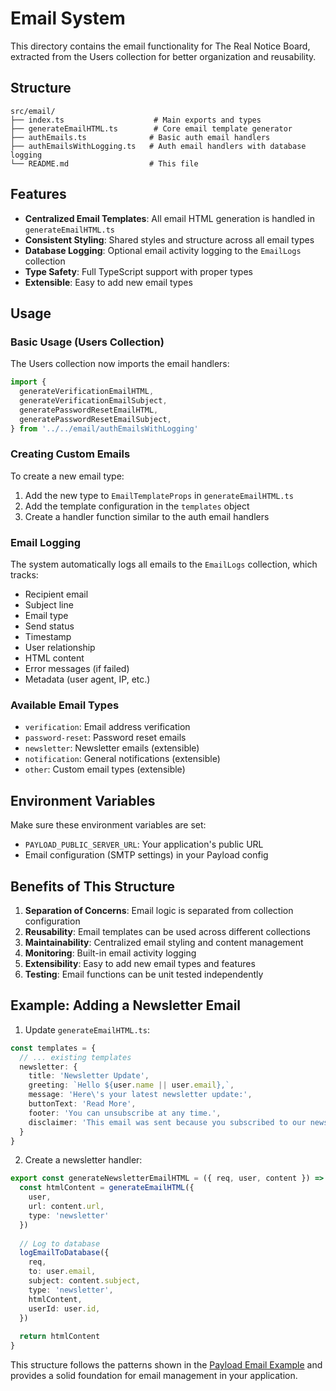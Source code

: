# Email System

This directory contains the email functionality for The Real Notice Board, extracted from the Users collection for better organization and reusability.

## Structure

```
src/email/
├── index.ts                    # Main exports and types
├── generateEmailHTML.ts        # Core email template generator
├── authEmails.ts              # Basic auth email handlers
├── authEmailsWithLogging.ts   # Auth email handlers with database logging
└── README.md                  # This file
```

## Features

- **Centralized Email Templates**: All email HTML generation is handled in `generateEmailHTML.ts`
- **Consistent Styling**: Shared styles and structure across all email types
- **Database Logging**: Optional email activity logging to the `EmailLogs` collection
- **Type Safety**: Full TypeScript support with proper types
- **Extensible**: Easy to add new email types

## Usage

### Basic Usage (Users Collection)

The Users collection now imports the email handlers:

```typescript
import {
  generateVerificationEmailHTML,
  generateVerificationEmailSubject,
  generatePasswordResetEmailHTML,
  generatePasswordResetEmailSubject,
} from '../../email/authEmailsWithLogging'
```

### Creating Custom Emails

To create a new email type:

1. Add the new type to `EmailTemplateProps` in `generateEmailHTML.ts`
2. Add the template configuration in the `templates` object
3. Create a handler function similar to the auth email handlers

### Email Logging

The system automatically logs all emails to the `EmailLogs` collection, which tracks:

- Recipient email
- Subject line
- Email type
- Send status
- Timestamp
- User relationship
- HTML content
- Error messages (if failed)
- Metadata (user agent, IP, etc.)

### Available Email Types

- `verification`: Email address verification
- `password-reset`: Password reset emails
- `newsletter`: Newsletter emails (extensible)
- `notification`: General notifications (extensible)
- `other`: Custom email types (extensible)

## Environment Variables

Make sure these environment variables are set:

- `PAYLOAD_PUBLIC_SERVER_URL`: Your application's public URL
- Email configuration (SMTP settings) in your Payload config

## Benefits of This Structure

1. **Separation of Concerns**: Email logic is separated from collection configuration
2. **Reusability**: Email templates can be used across different collections
3. **Maintainability**: Centralized email styling and content management
4. **Monitoring**: Built-in email activity logging
5. **Extensibility**: Easy to add new email types and features
6. **Testing**: Email functions can be unit tested independently

## Example: Adding a Newsletter Email

1. Update `generateEmailHTML.ts`:
```typescript
const templates = {
  // ... existing templates
  newsletter: {
    title: 'Newsletter Update',
    greeting: `Hello ${user.name || user.email},`,
    message: 'Here\'s your latest newsletter update:',
    buttonText: 'Read More',
    footer: 'You can unsubscribe at any time.',
    disclaimer: 'This email was sent because you subscribed to our newsletter.'
  }
}
```

2. Create a newsletter handler:
```typescript
export const generateNewsletterEmailHTML = ({ req, user, content }) => {
  const htmlContent = generateEmailHTML({
    user,
    url: content.url,
    type: 'newsletter'
  })
  
  // Log to database
  logEmailToDatabase({
    req,
    to: user.email,
    subject: content.subject,
    type: 'newsletter',
    htmlContent,
    userId: user.id,
  })
  
  return htmlContent
}
```

This structure follows the patterns shown in the [Payload Email Example](https://github.com/payloadcms/payload/tree/main/examples/email) and provides a solid foundation for email management in your application.